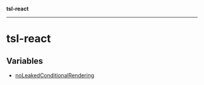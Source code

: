 **tsl-react**

***

# tsl-react

## Variables

- [noLeakedConditionalRendering](variables/noLeakedConditionalRendering.md)
